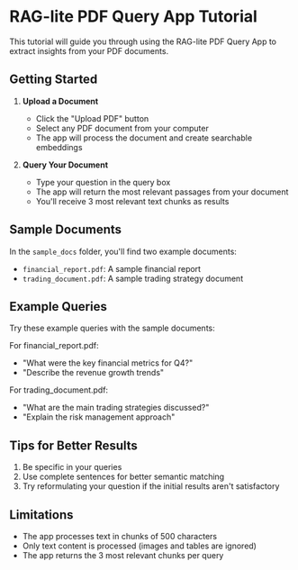 # RAG-lite PDF Query App Tutorial

This tutorial will guide you through using the RAG-lite PDF Query App to extract insights from your PDF documents.

## Getting Started

1. **Upload a Document**
   - Click the "Upload PDF" button
   - Select any PDF document from your computer
   - The app will process the document and create searchable embeddings

2. **Query Your Document**
   - Type your question in the query box
   - The app will return the most relevant passages from your document
   - You'll receive 3 most relevant text chunks as results

## Sample Documents

In the `sample_docs` folder, you'll find two example documents:
- `financial_report.pdf`: A sample financial report
- `trading_document.pdf`: A sample trading strategy document

## Example Queries

Try these example queries with the sample documents:

For financial_report.pdf:
- "What were the key financial metrics for Q4?"
- "Describe the revenue growth trends"

For trading_document.pdf:
- "What are the main trading strategies discussed?"
- "Explain the risk management approach"

## Tips for Better Results

1. Be specific in your queries
2. Use complete sentences for better semantic matching
3. Try reformulating your question if the initial results aren't satisfactory

## Limitations

- The app processes text in chunks of 500 characters
- Only text content is processed (images and tables are ignored)
- The app returns the 3 most relevant chunks per query 